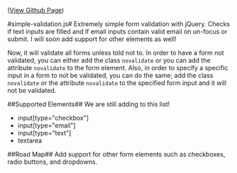 ([View Github Page](http://chdhmphry.github.io/simple-validation))

#simple-validation.js#
Extremely simple form validation with jQuery. Checks if text inputs are filled and if email inputs contain valid email on un-focus or submit. I will soon add support for other elements as well!

Now, it will validate all forms unless told not to. In order to have a form not validated, you can either add the class `novalidate` or you can add the attribute `novalidate` to the form element. Also, in order to specify a specific input in a form to not be validated, you can do the same; add the class `novalidate` or the attribute `novalidate` to the specified form input and it will not be validated.

##Supported Elements##
We are still adding to this list!
- input[type="checkbox"]
- input[type="email"]
- input[type="text"]
- textarea

##Road Map##
Add support for other form elements such as checkboxes, radio buttons, and dropdowns.
